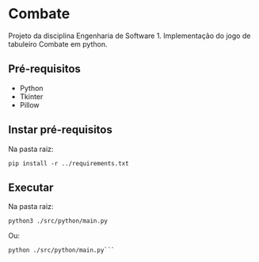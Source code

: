 # Combate
Projeto da disciplina Engenharia de Software 1. Implementação do jogo de tabuleiro Combate em python.

## Pré-requisitos

- Python
- Tkinter
- Pillow

## Instar pré-requisitos

Na pasta raiz:

```shell
pip install -r ../requirements.txt
```

## Executar

Na pasta raiz:

```shell
python3 ./src/python/main.py
```

Ou:

```shell
python ./src/python/main.py```